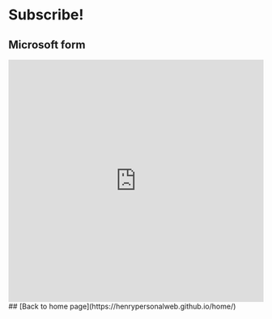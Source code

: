 # Subscribe!
## Microsoft form
<iframe width="640px" height="480px" src="https://forms.office.com/r/NJMwqQGPqw" frameborder="0" marginwidth="0" marginheight="0" style="border: none; max-width:100%; max-height:100vh" allowfullscreen webkitallowfullscreen mozallowfullscreen msallowfullscreen>Loading...</iframe>
## [Back to home page](https://henrypersonalweb.github.io/home/)